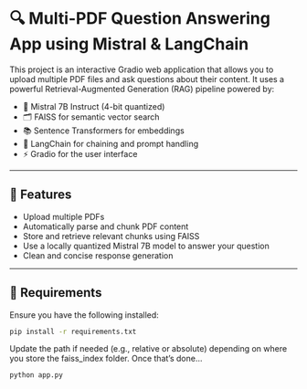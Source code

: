 # 🔍 Multi-PDF Question Answering App using Mistral & LangChain

This project is an interactive Gradio web application that allows you to upload multiple PDF files and ask questions about their content. It uses a powerful Retrieval-Augmented Generation (RAG) pipeline powered by:

- 🧠 Mistral 7B Instruct (4-bit quantized)
- 🗂️ FAISS for semantic vector search
- 📚 Sentence Transformers for embeddings
- 🔗 LangChain for chaining and prompt handling
- ⚡ Gradio for the user interface

---

## 🚀 Features

- Upload multiple PDFs
- Automatically parse and chunk PDF content
- Store and retrieve relevant chunks using FAISS
- Use a locally quantized Mistral 7B model to answer your question
- Clean and concise response generation

---

## 🧰 Requirements

Ensure you have the following installed:

```bash
pip install -r requirements.txt
```

Update the path if needed (e.g., relative or absolute) depending on where you store the faiss_index folder.
Once that’s done…
```python
python app.py
```
